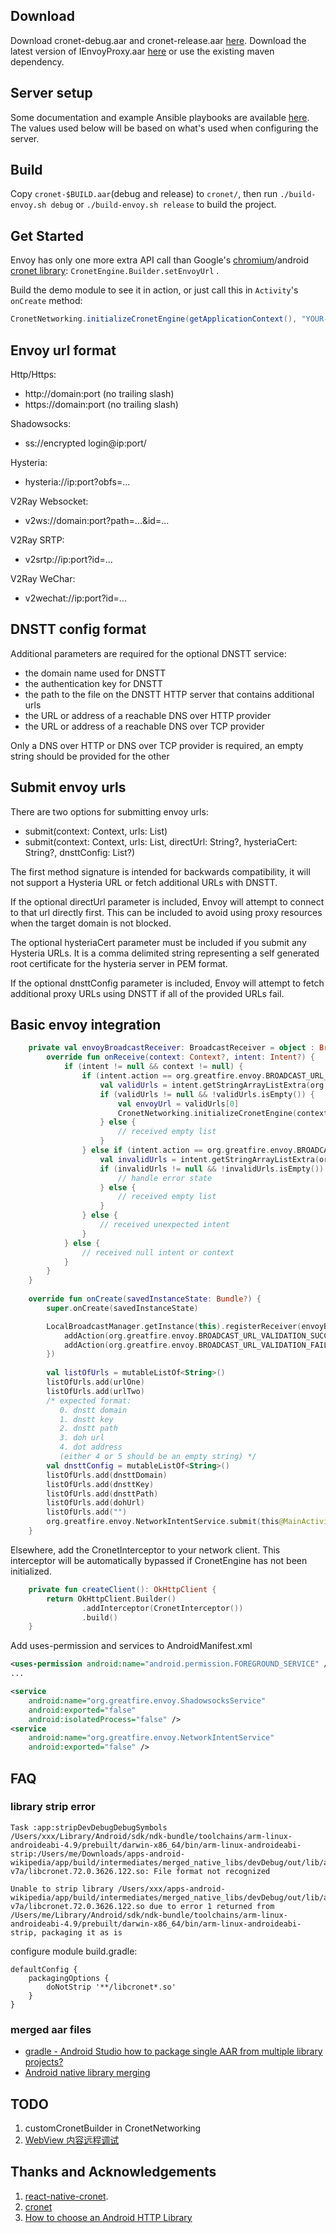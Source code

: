 
## Download

Download cronet-debug.aar and cronet-release.aar [here](https://github.com/stevenmcdonald/envoy/releases/tag/102.0.5005.41-4). Download the latest version of IEnvoyProxy.aar [here](https://github.com/stevenmcdonald/IEnvoyProxy/releases) or use the existing maven dependency.

## Server setup

Some documentation and example Ansible playbooks are available [here](https://gitlab.com/stevenmcdonald/envoy-proxy-examples/). The values used below will be based on what's used when configuring the server.

## Build

Copy `cronet-$BUILD.aar`(debug and release) to `cronet/`, then run `./build-envoy.sh debug` or `./build-envoy.sh release` to build the project.

## Get Started

Envoy has only one more extra API call than Google's [chromium](https://chromium.googlesource.com/chromium/src/+/master/components/cronet/)/android [cronet library](https://developer.android.com/guide/topics/connectivity/cronet): `CronetEngine.Builder.setEnvoyUrl` .

Build the demo module to see it in action, or just call this in `Activity`'s `onCreate` method:

```java
CronetNetworking.initializeCronetEngine(getApplicationContext(), "YOUR-ENVOY-URL"); // set envoy url here, read native/README.md for all supported formats.
```
## Envoy url format

Http/Https:
 - http://domain:port (no trailing slash)
 - https://domain:port (no trailing slash)

Shadowsocks:
 - ss://encrypted login@ip:port/

Hysteria:
 - hysteria://ip:port?obfs=...

V2Ray Websocket:
 - v2ws://domain:port?path=...&id=...

V2Ray SRTP:
 - v2srtp://ip:port?id=...

V2Ray WeChar:
 - v2wechat://ip:port?id=...

## DNSTT config format

Additional parameters are required for the optional DNSTT service:
- the domain name used for DNSTT
- the authentication key for DNSTT
- the path to the file on the DNSTT HTTP server that contains additional urls
- the URL or address of a reachable DNS over HTTP provider
- the URL or address of a reachable DNS over TCP provider

Only a DNS over HTTP or DNS over TCP provider is required, an empty string should be provided for the other
    
## Submit envoy urls
    
There are two options for submitting envoy urls:
    
 - submit(context: Context, urls: List<String>)
 - submit(context: Context, urls: List<String>, directUrl: String?, hysteriaCert: String?, dnsttConfig: List<String>?)

The first method signature is intended for backwards compatibility, it will not support a Hysteria URL or fetch additional URLs with DNSTT.

If the optional directUrl parameter is included, Envoy will attempt to connect to that url directly first. This can be included to avoid using proxy resources when the target domain is not blocked.

The optional hysteriaCert parameter must be included if you submit any Hysteria URLs. It is a comma delimited string representing a self generated root certificate for the hysteria server in PEM format.

If the optional dnsttConfig parameter is included, Envoy will attempt to fetch additional proxy URLs using DNSTT if all of the provided URLs fail.

## Basic envoy integration

```kotlin
    private val envoyBroadcastReceiver: BroadcastReceiver = object : BroadcastReceiver() {
        override fun onReceive(context: Context?, intent: Intent?) {
            if (intent != null && context != null) {
                if (intent.action == org.greatfire.envoy.BROADCAST_URL_VALIDATION_SUCCEEDED) {
                    val validUrls = intent.getStringArrayListExtra(org.greatfire.envoy.EXTENDED_DATA_VALID_URLS)
                    if (validUrls != null && !validUrls.isEmpty()) {
                        val envoyUrl = validUrls[0]
                        CronetNetworking.initializeCronetEngine(context, envoyUrl)
                    } else {
                        // received empty list
                    }
                } else if (intent.action == org.greatfire.envoy.BROADCAST_URL_VALIDATION_FAILED) {
                    val invalidUrls = intent.getStringArrayListExtra(org.greatfire.envoy.EXTENDED_DATA_INVALID_URLS)
                    if (invalidUrls != null && !invalidUrls.isEmpty()) {
                        // handle error state
                    } else {
                        // received empty list
                    }
                } else {
                    // received unexpected intent
                }
            } else {
                // received null intent or context
            }
        }
    }
    
    override fun onCreate(savedInstanceState: Bundle?) {
        super.onCreate(savedInstanceState)

        LocalBroadcastManager.getInstance(this).registerReceiver(envoyBroadcastReceiver, IntentFilter().apply {
            addAction(org.greatfire.envoy.BROADCAST_URL_VALIDATION_SUCCEEDED)
            addAction(org.greatfire.envoy.BROADCAST_URL_VALIDATION_FAILED)
        })
    
        val listOfUrls = mutableListOf<String>()
        listOfUrls.add(urlOne)
        listOfUrls.add(urlTwo)
        /* expected format:
           0. dnstt domain
           1. dnstt key
           2. dnstt path
           3. doh url
           4. dot address
           (either 4 or 5 should be an empty string) */
        val dnsttConfig = mutableListOf<String>()
        listOfUrls.add(dnsttDomain)
        listOfUrls.add(dnsttKey)
        listOfUrls.add(dnsttPath)
        listOfUrls.add(dohUrl)
        listOfUrls.add("")
        org.greatfire.envoy.NetworkIntentService.submit(this@MainActivity, listOfUrls, dnsttConfig)
    }
```

Elsewhere, add the CronetInterceptor to your network client. This interceptor will be automatically bypassed if CronetEngine has not been initialized.

```kotlin
    private fun createClient(): OkHttpClient {
        return OkHttpClient.Builder()
                .addInterceptor(CronetInterceptor())
                .build()
    }
```

Add uses-permission and services to AndroidManifest.xml
```xml
<uses-permission android:name="android.permission.FOREGROUND_SERVICE" />
...

<service
    android:name="org.greatfire.envoy.ShadowsocksService"
    android:exported="false"
    android:isolatedProcess="false" />
<service
    android:name="org.greatfire.envoy.NetworkIntentService"
    android:exported="false" />
```

## FAQ

### library strip error
```
Task :app:stripDevDebugDebugSymbols
/Users/xxx/Library/Android/sdk/ndk-bundle/toolchains/arm-linux-androideabi-4.9/prebuilt/darwin-x86_64/bin/arm-linux-androideabi-strip:/Users/me/Downloads/apps-android-wikipedia/app/build/intermediates/merged_native_libs/devDebug/out/lib/armeabi-v7a/libcronet.72.0.3626.122.so: File format not recognized

Unable to strip library /Users/xxx/apps-android-wikipedia/app/build/intermediates/merged_native_libs/devDebug/out/lib/armeabi-v7a/libcronet.72.0.3626.122.so due to error 1 returned from /Users/me/Library/Android/sdk/ndk-bundle/toolchains/arm-linux-androideabi-4.9/prebuilt/darwin-x86_64/bin/arm-linux-androideabi-strip, packaging it as is
```

configure module build.gradle:
```
defaultConfig {
    packagingOptions {
        doNotStrip '**/libcronet*.so'
    }
}
```

### merged aar files
- [gradle - Android Studio how to package single AAR from multiple library projects?](https://stackoverflow.com/questions/20700581/android-studio-how-to-package-single-aar-from-multiple-library-projects/20715155#20715155)
- [Android native library merging](https://engineering.fb.com/android/android-native-library-merging/)

## TODO
1. customCronetBuilder in CronetNetworking
2. [WebView 内容远程调试](https://hearrain.com/webview-remote-debugging)

## Thanks and Acknowledgements
1. [react-native-cronet](https://github.com/akshetpandey/react-native-cronet).
2. [cronet](https://github.com/lizhangqu/cronet)
2. [How to choose an Android HTTP Library](https://appdevelopermagazine.com/how-to-choose-an-android-http-library/)
